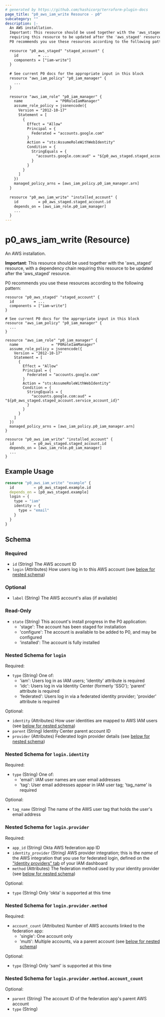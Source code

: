 ```yaml
---
# generated by https://github.com/hashicorp/terraform-plugin-docs
page_title: "p0_aws_iam_write Resource - p0"
subcategory: ""
description: |-
  An AWS installation.
  Important: This resource should be used together with the 'aws_staged' resource, with a dependency chain
  requiring this resource to be updated after the 'aws_staged' resource.
  P0 recommends you use these resources according to the following pattern:
  
  resource "p0_aws_staged" "staged_account" {
    id         = ...
    components = ["iam-write"]
  }
  
  # See current P0 docs for the appropriate input in this block
  resource "aws_iam_policy" "p0_iam_manager" {
    ...
  }
  
  resource "aws_iam_role" "p0_iam_manager" {
    name               = "P0RoleIamManager"
    assume_role_policy = jsonencode({
      Version = "2012-10-17"
      Statement = [
        {
          Effect = "Allow"
          Principal = {
            Federated = "accounts.google.com"
          }
          Action = "sts:AssumeRoleWithWebIdentity"
          Condition = {
            StringEquals = {
              "accounts.google.com:aud" = "${p0_aws_staged.staged_account.service_account_id}"
            }
          }
        }
      ]
    })
    managed_policy_arns = [aws_iam_policy.p0_iam_manager.arn]
  }
  
  resource "p0_aws_iam_write" "installed_account" {
    id         = p0_aws_staged.staged_account.id
    depends_on = [aws_iam_role.p0_iam_manager]
    ...
  }
---
```


# p0_aws_iam_write (Resource)

An AWS installation.

**Important**: This resource should be used together with the 'aws_staged' resource, with a dependency chain
requiring this resource to be updated after the 'aws_staged' resource.

P0 recommends you use these resources according to the following pattern:

```
resource "p0_aws_staged" "staged_account" {
  id         = ...
  components = ["iam-write"]
}

# See current P0 docs for the appropriate input in this block
resource "aws_iam_policy" "p0_iam_manager" {
  ...
}

resource "aws_iam_role" "p0_iam_manager" {
  name               = "P0RoleIamManager"
  assume_role_policy = jsonencode({
    Version = "2012-10-17"
    Statement = [
      {
        Effect = "Allow"
        Principal = {
          Federated = "accounts.google.com"
        }
        Action = "sts:AssumeRoleWithWebIdentity"
        Condition = {
          StringEquals = {
            "accounts.google.com:aud" = "${p0_aws_staged.staged_account.service_account_id}"
          }
        }
      }
    ]
  })
  managed_policy_arns = [aws_iam_policy.p0_iam_manager.arn]
}

resource "p0_aws_iam_write" "installed_account" {
  id         = p0_aws_staged.staged_account.id
  depends_on = [aws_iam_role.p0_iam_manager]
  ...
}
```

## Example Usage

```terraform
resource "p0_aws_iam_write" "example" {
  id         = p0_aws_staged.example.id
  depends_on = [p0_aws_staged.example]
  login = {
    type = "iam"
    identity = {
      type = "email"
    }
  }
}
```

<!-- schema generated by tfplugindocs -->
## Schema

### Required

- `id` (String) The AWS account ID
- `login` (Attributes) How users log in to this AWS account (see [below for nested schema](#nestedatt--login))

### Optional

- `label` (String) The AWS account's alias (if available)

### Read-Only

- `state` (String) This account's install progress in the P0 application:
	- 'stage': The account has been staged for installation
	- 'configure': The account is available to be added to P0, and may be configured
	- 'installed': The account is fully installed

<a id="nestedatt--login"></a>
### Nested Schema for `login`

Required:

- `type` (String) One of:
    - 'iam': Users log in as IAM users; 'identity' attribute is required
    - 'idc': Users log in via Identity Center (formerly 'SSO'); 'parent' attribute is required
    - 'federated': Users log in via a federated identity provider; 'provider' attribute is required

Optional:

- `identity` (Attributes) How user identities are mapped to AWS IAM users (see [below for nested schema](#nestedatt--login--identity))
- `parent` (String) Identity Center parent account ID
- `provider` (Attributes) Federated login provider details (see [below for nested schema](#nestedatt--login--provider))

<a id="nestedatt--login--identity"></a>
### Nested Schema for `login.identity`

Required:

- `type` (String) One of:
    - 'email': IAM user names are user email addresses
    - 'tag': User email addresses appear in IAM user tag; 'tag_name' is required

Optional:

- `tag_name` (String) The name of the AWS user tag that holds the user's email address


<a id="nestedatt--login--provider"></a>
### Nested Schema for `login.provider`

Required:

- `app_id` (String) Okta AWS federation app ID
- `identity_provider` (String) AWS provider integration; this is the _name_ of the AWS integration that you use for federated login,
defined on the ["Identity providers" tab](https://console.aws.amazon.com/iam/home#/identity_providers) of your IAM dashboard
- `method` (Attributes) The federation method used by your identity provider (see [below for nested schema](#nestedatt--login--provider--method))

Optional:

- `type` (String) Only 'okta' is supported at this time

<a id="nestedatt--login--provider--method"></a>
### Nested Schema for `login.provider.method`

Required:

- `account_count` (Attributes) Number of AWS accounts linked to the federation app:
    - 'single': One account only
    - 'multi': Multiple accounts, via a parent account (see [below for nested schema](#nestedatt--login--provider--method--account_count))

Optional:

- `type` (String) Only 'saml' is supported at this time

<a id="nestedatt--login--provider--method--account_count"></a>
### Nested Schema for `login.provider.method.account_count`

Optional:

- `parent` (String) The account ID of the federation app's parent AWS account
- `type` (String)
